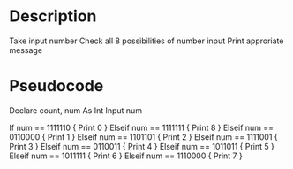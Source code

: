 # Description

Take input number
Check all  8 possibilities of number input
Print approriate message


# Pseudocode

Declare count, num As Int
Input num


If num == 1111110 {
  Print 0
}
Elseif num == 1111111 {
  Print 8
}
Elseif num == 0110000 {
  Print 1
}
Elseif num == 1101101 {
  Print 2
}
Elseif num == 1111001 {
  Print 3
}
Elseif num == 0110011 {
  Print 4
}
Elseif num == 1011011 {
  Print 5
}
Elseif num == 1011111 {
  Print 6
}
Elseif num == 1110000 {
  Print 7
}
